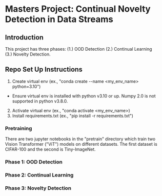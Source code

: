 # Masters Project: Continual Novelty Detection in Data Streams

## Introduction
This project has three phases: (1.) OOD Detection (2.) Continual Learning (3.) Novelty Detection.

## Repo Set Up Instructions
1. Create virtual env (ex., "conda create --name <my_env_name> python=3.10")
- Ensure virtual env is installed with python v3.10 or up. Numpy 2.0 is not supported in python v3.8.0.
2. Activate virtual env (ex., "conda activate <my_env_name>)
3. Install requirements.txt (ex., "pip install -r requirements.txt")

### Pretraining
There are two jupyter notebooks in the "pretrain" directory which train two Vision Transformer ("ViT") models on different datasets. The first dataset is CIFAR-100 and the second is Tiny-ImageNet.

### Phase 1: OOD Detection

### Phase 2: Continual Learning

### Phase 3: Novelty Detection

